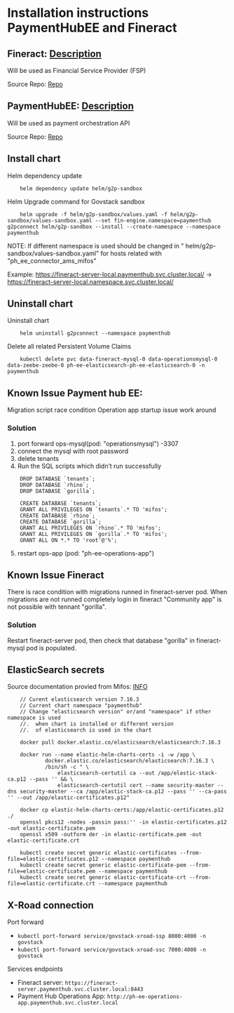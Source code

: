 # Installation instructions PaymentHubEE and Fineract

## Fineract: [Description](https://fineract.apache.org/)

  Will be used as Financial Service Provider (FSP) 

  Source Repo: [Repo](https://github.com/fynarfin/fineract-env/blob/master/helm/g2p-Sandbox/values.yaml)

## PaymentHubEE: [Description](https://payments.mifos.org/)

  Will be used as payment orchestration API

  Source Repo: [Repo](https://github.com/openMF/ph-ee-env-labs/tree/master/helm/g2p-sandbox)

## Install chart

Helm dependency update
```
    helm dependency update helm/g2p-sandbox
```

Helm Upgrade command for Govstack sandbox
```
    helm upgrade -f helm/g2p-sandbox/values.yaml -f helm/g2p-sandbox/values-sandbox.yaml --set fin-engine.namespace=paymenthub g2pconnect helm/g2p-sandbox --install --create-namespace --namespace paymenthub
```

NOTE: If different namespace is used should be changed in " helm/g2p-sandbox/values-sandbox.yaml" for hosts related with "ph_ee_connector_ams_mifos"

Example: 
    https://fineract-server-local.paymenthub.svc.cluster.local/ ->
    https://fineract-server-local.namespace.svc.cluster.local/

## Uninstall chart

Uninstall chart
```
    helm uninstall g2pconnect --namespace paymenthub
```

Delete all related Persistent Volume Claims
```
    kubectl delete pvc data-fineract-mysql-0 data-operationsmysql-0 data-zeebe-zeebe-0 ph-ee-elasticsearch-ph-ee-elasticsearch-0 -n paymenthub
```



## Known Issue Payment hub EE:
Migration script race condition Operation app startup issue work around

### Solution

1. port forward ops-mysql(pod: "operationsmysql") -3307
2. connect the mysql with root password 
3. delete tenants 
4. Run the SQL scripts which didn’t run successfully

```
    DROP DATABASE `tenants`;
    DROP DATABASE `rhino`;
    DROP DATABASE `gorilla`;

    CREATE DATABASE `tenants`;
    GRANT ALL PRIVILEGES ON `tenants`.* TO 'mifos';
    CREATE DATABASE `rhino`;
    CREATE DATABASE `gorilla`;
    GRANT ALL PRIVILEGES ON `rhino`.* TO 'mifos';
    GRANT ALL PRIVILEGES ON `gorilla`.* TO 'mifos';
    GRANT ALL ON *.* TO 'root'@'%';
```
5. restart ops-app (pod: "ph-ee-operations-app")

## Known Issue Fineract

There is race condition with migrations runned in fineract-server pod. When migrations are not runned completely login in fineract "Community app" is not possible with tennant "gorilla".

### Solution

Restart fineract-server pod, then check that database "gorilla" in fineract-mysql pod is populated.

## ElasticSearch secrets

Source documentation provied from Mifos: [INFO](https://docs.google.com/document/d/1Pk4fHdAONAwZ9j65YuI8qA8MgDmv_oMnlvqNUQGsMTA/edit)

```
    // Curent elasticsearch version 7.16.3
    // Current chart namespace "paymenthub"
    // Change "elasticsearch version" or/and "namespace" if other namespace is used 
    //.  when chart is installed or different version
    //.  of elasticsearch is used in the chart 

    docker pull docker.elastic.co/elasticsearch/elasticsearch:7.16.3

    docker run --name elastic-helm-charts-certs -i -w /app \
            docker.elastic.co/elasticsearch/elasticsearch:7.16.3 \
            /bin/sh -c " \
                elasticsearch-certutil ca --out /app/elastic-stack-ca.p12 --pass '' && \
                elasticsearch-certutil cert --name security-master --dns security-master --ca /app/elastic-stack-ca.p12 --pass '' --ca-pass '' --out /app/elastic-certificates.p12"

    docker cp elastic-helm-charts-certs:/app/elastic-certificates.p12 ./ 
    openssl pkcs12 -nodes -passin pass:'' -in elastic-certificates.p12 -out elastic-certificate.pem
    openssl x509 -outform der -in elastic-certificate.pem -out elastic-certificate.crt

    kubectl create secret generic elastic-certificates --from-file=elastic-certificates.p12 --namespace paymenthub
    kubectl create secret generic elastic-certificate-pem --from-file=elastic-certificate.pem --namespace paymenthub
    kubectl create secret generic elastic-certificate-crt --from-file=elastic-certificate.crt --namespace paymenthub
```
## X-Road connection 

Port forward
* `kubectl port-forward service/govstack-xroad-ssp 8000:4000 -n govstack`
* `kubectl port-forward service/govstack-xroad-ssc 7000:4000 -n govstack`

Services endpoints
* Fineract server: `https://fineract-server.paymenthub.svc.cluster.local:8443`
* Payment Hub Operations App: `http://ph-ee-operations-app.paymenthub.svc.cluster.local`
